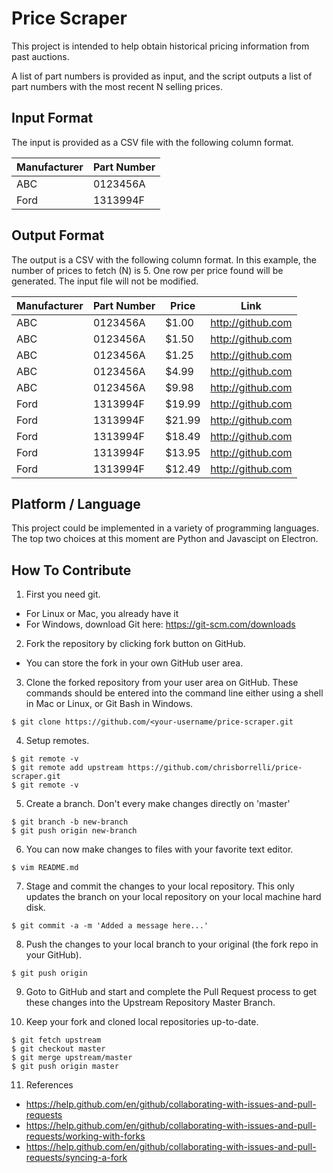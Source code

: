 # Price Scraper

This project is intended to help obtain historical pricing information from past auctions.

A list of part numbers is provided as input, and the script outputs a list of part numbers with the most recent N selling prices.

## Input Format

The input is provided as a CSV file with the following column format.

| Manufacturer | Part Number |
| ------------ | ----------- |
| ABC          | 0123456A    |
| Ford         | 1313994F    |

## Output Format

The output is a CSV with the following column format. In this example, the number of prices to fetch (N) is 5. One row per price found will be generated. The input file will not be modified.

| Manufacturer | Part Number | Price  | Link               |
| ------------ | ----------- | -----  | ------------------ |
| ABC          | 0123456A    | $1.00  | http://github.com  |
| ABC          | 0123456A    | $1.50  | http://github.com  |
| ABC          | 0123456A    | $1.25  | http://github.com  |
| ABC          | 0123456A    | $4.99  | http://github.com  |
| ABC          | 0123456A    | $9.98  | http://github.com  |
| Ford         | 1313994F    | $19.99 | http://github.com  |
| Ford         | 1313994F    | $21.99 | http://github.com  |
| Ford         | 1313994F    | $18.49 | http://github.com  |
| Ford         | 1313994F    | $13.95 | http://github.com  |
| Ford         | 1313994F    | $12.49 | http://github.com  |


## Platform / Language

This project could be implemented in a variety of programming languages. The top two choices at this moment are Python and Javascipt on Electron.

## How To Contribute

1. First you need git.
  - For Linux or Mac, you already have it
  - For Windows, download Git here: https://git-scm.com/downloads

2. Fork the repository by clicking fork button on GitHub.
  - You can store the fork in your own GitHub user area.

3. Clone the forked repository from your user area on GitHub. These commands should be entered into the command line either using a shell in Mac or Linux, or Git Bash in Windows.

```
$ git clone https://github.com/<your-username/price-scraper.git
```

4. Setup remotes.

```
$ git remote -v
$ git remote add upstream https://github.com/chrisborrelli/price-scraper.git
$ git remote -v
```

5. Create a branch. Don't every make changes directly on 'master'

```
$ git branch -b new-branch
$ git push origin new-branch
```

6. You can now make changes to files with your favorite text editor.

```
$ vim README.md
```

7. Stage and commit the changes to your local repository. This only updates the branch on your local repository on your local machine hard disk.

```
$ git commit -a -m 'Added a message here...'
```

8. Push the changes to your local branch to your original (the fork repo in your GitHub).

```
$ git push origin
```

9. Goto to GitHub and start and complete the Pull Request process to get these changes into the Upstream Repository Master Branch.

10. Keep your fork and cloned local repositories up-to-date.

```
$ git fetch upstream
$ git checkout master
$ git merge upstream/master
$ git push origin master
```
   
11. References

  - https://help.github.com/en/github/collaborating-with-issues-and-pull-requests
  - https://help.github.com/en/github/collaborating-with-issues-and-pull-requests/working-with-forks
  - https://help.github.com/en/github/collaborating-with-issues-and-pull-requests/syncing-a-fork

